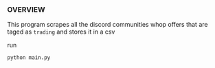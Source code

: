 ### OVERVIEW

This program scrapes all the discord communities whop offers that are taged as `trading` and stores it in a csv

run

```bash
python main.py
```

